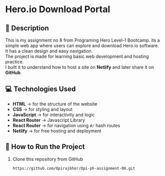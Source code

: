 # Hero.io Download Portal

## 📝 Description
This is my assignment no 8 from Programing Hero Level-1 Bootcamp. 
its a simple web app where users can explore and download Hero.io software.  
It has a clean design and easy navigation.  
The project is made for learning basic web development and hosting practice.  
I built it to understand how to host a site on **Netlify** and later share it on **GitHub**.  

## 💻 Technologies Used
- **HTML** → for the structure of the website  
- **CSS** → for styling and layout  
- **JavaScript** → for interactivity and logic  
- **React Router** → Javascript Library
- **React Router** → for navigation using `#/` hash routes  
- **Netlify** → for free hosting and deployment  

## 🚀 How to Run the Project
1. Clone this repository from GitHub  
   ```bash
   https://github.com/Opirajbhor/Opi-ph-assignment-08.git

